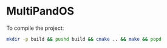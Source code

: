 # MultiPandOS

To compile the project:
```bash
mkdir -p build && pushd build && cmake .. && make && popd
```

